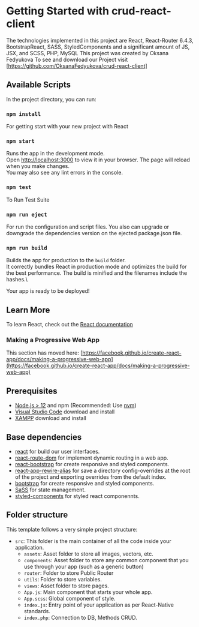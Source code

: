 
# Getting Started with crud-react-client

The technologies implemented in this project are React, React-Router 6.4.3, BootstrapReact, SASS, StyledComponents and a significant amount of JS, JSX, and SCSS, PHP, MySQL
This project was created by Oksana Fedyukova
To see and download our Project visit [https://github.com/OksanaFedyukova/crud-react-client]

## Available Scripts
In the project directory, you can run:

### `npm install`
For getting start with your new project with React 

### `npm start`
Runs the app in the development mode.\
Open [http://localhost:3000](http://localhost:3000) to view it in your browser.
The page will reload when you make changes.\
You may also see any lint errors in the console.

### `npm test`
To Run Test Suite

### `npm run eject`
For run the configuration and script files. You also can upgrade or downgrade the dependencies version on the ejected package.json file.

### `npm run build`
Builds the app for production to the `build` folder.\
It correctly bundles React in production mode and optimizes the build for the best performance.
The build is minified and the filenames include the hashes.\

Your app is ready to be deployed!

## Learn More
To learn React, check out the [React documentation](https://reactjs.org/)

### Making a Progressive Web App
This section has moved here: [https://facebook.github.io/create-react-app/docs/making-a-progressive-web-app](https://facebook.github.io/create-react-app/docs/making-a-progressive-web-app)


## Prerequisites
- [Node.js > 12](https://nodejs.org) and npm (Recommended: Use [nvm](https://github.com/nvm-sh/nvm))
- [Visual Studio Code](https://code.visualstudio.com/) download and install
- [XAMPP](https://www.apachefriends.org/es/index.html) download and install


## Base dependencies
- [react](https://reactjs.org/) for build our user interfaces. 
- [react-route-dom](https://v5.reactrouter.com/web/guides/quick-start) for implement dynamic routing in a web app.
- [react-bootstrap](https://react-bootstrap.github.io/) for create responsive and styled components.
- [react-app-rewire-alias](https://www.npmjs.com/package/react-app-rewire-alias) for save a directory config-overrides at the root of the project and exporting overrides from the default index.
- [bootstrap](https://get.bootstrap.com/) for create responsive and styled components.
- [SaSS](https://sass-lang.com) for state management.
- [styled-components](https://styled-components.com/) for styled react componennts.


## Folder structure
This template follows a very simple project structure:
- `src`: This folder is the main container of all the code inside your application.
   - `assets`: Asset folder to store all images, vectors, etc.
   - `components`: Asset folder to store any common component that you use through your app (such as a generic button)
   - `router`: Folder to store Public Router
   - `utils`: Folder to store variables.
   - `views`: Asset folder to store pages.
   - `App.js`: Main component that starts your whole app.
   - `App.scss`: Global component of style.
   - `index.js`: Entry point of your application as per React-Native standards.
   - `index.php`: Connection to DB, Methods CRUD.

